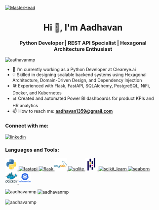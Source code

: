 [![MasterHead](https://logicmojo.com/assets/dist/new_pages/images/js-gif.gif)](http://aathavanmp.io)

<h1 align="center">Hi 👋, I'm Aadhavan</h1>
<h3 align="center">Python Developer | REST API Specialist | Hexagonal Architecture Enthusiast</h3>

<p align="left"> <img src="https://komarev.com/ghpvc/?username=aathavanmp&label=Profile%20views&color=0e75b6&style=flat" alt="aathavanmp" /> </p>

- 🔭 I’m currently working as a Python Developer at Cleareye.ai
- 💡 Skilled in designing scalable backend systems using Hexagonal Architecture, Domain-Driven Design, and Dependency Injection
- 🛠️ Experienced with Flask, FastAPI, SQLAlchemy, PostgreSQL, NiFi, Docker, and Kubernetes
- 📊 Created and automated Power BI dashboards for product KPIs and HR analytics
- 📫 How to reach me: **aadhavan1359@gmail.com**

<h3 align="left">Connect with me:</h3>
<p align="left">
  <a href="linkedin.com/in/aadhavan-m-p-80a922223" target="blank">
    <img align="center" src="https://raw.githubusercontent.com/rahuldkjain/github-profile-readme-generator/master/src/images/icons/Social/linked-in-alt.svg" alt="linkedin" height="30" width="40" />
  </a>
</p>

<h3 align="left">Languages and Tools:</h3>
<p align="left">
  <a href="https://www.python.org" target="_blank" rel="noreferrer">
    <img src="https://raw.githubusercontent.com/devicons/devicon/master/icons/python/python-original.svg" alt="python" width="40" height="40"/>
  </a>
  <a href="https://fastapi.tiangolo.com/" target="_blank" rel="noreferrer">
    <img src="https://fastapi.tiangolo.com/img/logo-margin/logo-teal.png" alt="fastapi" width="40" height="40"/>
  </a>
  <a href="https://flask.palletsprojects.com/" target="_blank" rel="noreferrer">
    <img src="https://cdn.worldvectorlogo.com/logos/flask.svg" alt="flask" width="40" height="40"/>
  </a>
  <a href="https://www.mysql.com/" target="_blank" rel="noreferrer">
    <img src="https://raw.githubusercontent.com/devicons/devicon/master/icons/mysql/mysql-original-wordmark.svg" alt="mysql" width="40" height="40"/>
  </a>
  <a href="https://www.sqlite.org/" target="_blank" rel="noreferrer">
    <img src="https://www.vectorlogo.zone/logos/sqlite/sqlite-icon.svg" alt="sqlite" width="40" height="40"/>
  </a>
  <a href="https://pandas.pydata.org/" target="_blank" rel="noreferrer">
    <img src="https://raw.githubusercontent.com/devicons/devicon/master/icons/pandas/pandas-original.svg" alt="pandas" width="40" height="40"/>
  </a>
  <a href="https://scikit-learn.org/" target="_blank" rel="noreferrer">
    <img src="https://upload.wikimedia.org/wikipedia/commons/0/05/Scikit_learn_logo_small.svg" alt="scikit_learn" width="40" height="40"/>
  </a>
  <a href="https://seaborn.pydata.org/" target="_blank" rel="noreferrer">
    <img src="https://seaborn.pydata.org/_images/logo-mark-lightbg.svg" alt="seaborn" width="40" height="40"/>
  </a>
  <a href="https://www.docker.com/" target="_blank" rel="noreferrer">
    <img src="https://raw.githubusercontent.com/devicons/devicon/master/icons/docker/docker-original-wordmark.svg" alt="docker" width="40" height="40"/>
  </a>
  <a href="https://kubernetes.io/" target="_blank" rel="noreferrer">
    <img src="https://raw.githubusercontent.com/devicons/devicon/master/icons/kubernetes/kubernetes-plain-wordmark.svg" alt="kubernetes" width="40" height="40"/>
  </a>
</p>

<p><img align="left" src="https://github-readme-stats.vercel.app/api/top-langs?username=aathavanmp&show_icons=true&locale=en&layout=compact" alt="aadhavanmp" /></p>

<p>&nbsp;<img align="center" src="https://github-readme-stats.vercel.app/api?username=aathavanmp&show_icons=true&locale=en" alt="aadhavanmp" /></p>

<p><img align="center" src="https://github-readme-streak-stats.herokuapp.com/?user=aathavanmp&" alt="aadhavanmp" /></p>
